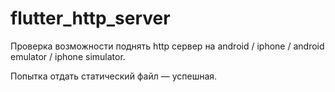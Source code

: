 # flutter_http_server

Проверка возможности поднять http сервер на android / iphone / android emulator / iphone simulator.

Попытка отдать статический файл — успешная.
